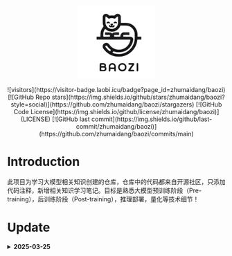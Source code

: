 <div align="center">

![logo](./images/logo.png)

</div>

<div align="center">
![visitors](https://visitor-badge.laobi.icu/badge?page_id=zhumaidang/baozi)
[![GitHub Repo stars](https://img.shields.io/github/stars/zhumaidang/baozi?style=social)](https://github.com/zhumaidang/baozi/stargazers)
[![GitHub Code License](https://img.shields.io/github/license/zhumaidang/baozi)](LICENSE)
[![GitHub last commit](https://img.shields.io/github/last-commit/zhumaidang/baozi)](https://github.com/zhumaidang/baozi/commits/main)

</div>

# Introduction

此项目为学习大模型相关知识创建的仓库，仓库中的代码都来自开源社区，只添加代码注释，新增相关知识学习笔记。目标是熟悉大模型预训练阶段（Pre-training），后训练阶段（Post-training），推理部署，量化等技术细节！



# Update

<details close>
<summary> <b>2025-03-25</b></summary>

- 分词：基于字符分词、基于词的分词、wordpiece（BPE、BBPE）
- 位置位置：整形编码、零一编码、二进制向量编码、周期函数编码、sin和cos交替编码

</details>



